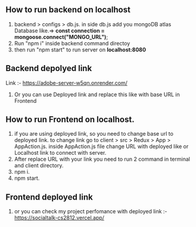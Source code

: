 ## How to run backend on localhost
1. backend > configs > db.js. in side db.js add you mongoDB atlas Database like.=> <b>const connection = mongoose.connect("MONGO_URL")</b>;  
2. Run "npm i" inside backend command directoy 
3. then run "npm start" to run server on <b>localhost:8080</b>

## Backend depolyed link
<a src="https://adobe-server-w5qn.onrender.com/">Link :-</a> https://adobe-server-w5qn.onrender.com/

1. Or you can use Deployed link and replace this like with base URL in Frontend

## How to run Frontend on localhost.
1. if you are using deployed link, so you need to change base url to deployed link.
   to change link go to client > src > Redux > App > AppAction.js. inside AppAction.js file change URL with deployed like or Localhost link to connect with server.
2. After replace URL with your link you need to run 2 command in terminal and client directory.
3. npm i.
4. npm start.

## Frontend deployed link
1. or you can check my project perfomance with deployed link :- https://socialtalk-cs2812.vercel.app/


